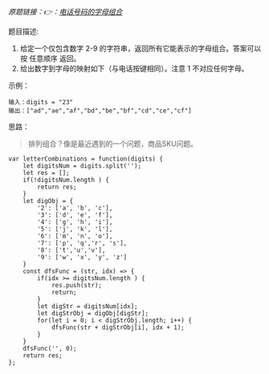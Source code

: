
*原题链接：👉：[电话号码的字母组合](https://leetcode-cn.com/problems/letter-combinations-of-a-phone-number/)*

题目描述:

1. 给定一个仅包含数字 2-9 的字符串，返回所有它能表示的字母组合。答案可以按 任意顺序 返回。
2. 给出数字到字母的映射如下（与电话按键相同）。注意 1 不对应任何字母。



示例：
```
输入：digits = "23"
输出：["ad","ae","af","bd","be","bf","cd","ce","cf"]
```

思路：
> 排列组合？像是最近遇到的一个问题，商品SKU问题。

```
var letterCombinations = function(digits) {
    let digitsNum = digits.split('');
    let res = [];
    if(!digitsNum.length ) {
        return res;
    }
    let digObj = {
        '2': ['a', 'b', 'c'],
        '3': ['d', 'e', 'f'],
        '4': ['g', 'h', 'i'],
        '5': ['j', 'k', 'l'],
        '6': ['m', 'n', 'o'],
        '7': ['p', 'q','r', 's'],
        '8': ['t','u','v'],
        '9': ['w', 'x', 'y', 'z']
    }
    const dfsFunc = (str, idx) => {
        if(idx >= digitsNum.length ) {
            res.push(str);
            return;
        }
        let digStr = digitsNum[idx];
        let digStrObj = digObj[digStr];
        for(let i = 0; i < digStrObj.length; i++) {
            dfsFunc(str + digStrObj[i], idx + 1);
        }
    }
    dfsFunc('', 0);
    return res;
};
```

